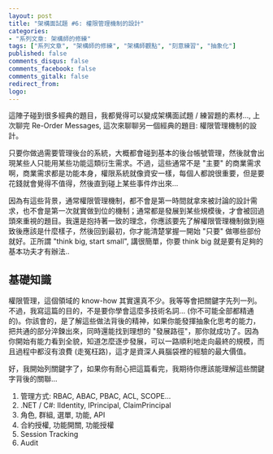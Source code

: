 ```yaml
---
layout: post
title: "架構面試題 #6: 權限管理機制的設計"
categories:
- "系列文章: 架構師的修練"
tags: ["系列文章", "架構師的修練", "架構師觀點", "刻意練習", "抽象化"]
published: false
comments_disqus: false
comments_facebook: false
comments_gitalk: false
redirect_from:
logo: 
---
```


這陣子碰到很多經典的題目，我都覺得可以變成架構面試題 / 練習題的素材..., 上次聊完 Re-Order Messages, 這次來聊聊另一個經典的題目: 權限管理機制的設計。

只要你做過需要管理後台的系統，大概都會碰到基本的後台帳號管理，然後就會出現某些人只能用某些功能這類衍生需求。不過，這些通常不是 "主要" 的商業需求啊，商業需求都是功能本身，權限系統就像資安一樣，每個人都說很重要，但是要花錢就會覺得不值得，然後直到碰上某些事件炸出來...

因為有這些背景，通常權限管理機制，都不會是第一時間就拿來被討論的設計需求，也不會是第一次就實做到位的機制；通常都是發展到某些規模後，才會被回過頭來重視的題目。我還是抱持著一致的理念，你應該要先了解權限管理機制做到極致後應該是什麼樣子，然後回到最初，你才能清楚掌握一開始 "只要" 做哪些部份就好。正所謂 "think big, start small", 講很簡單，你要 think big 就是要有足夠的基本功夫才有辦法..

<!--more-->

## 基礎知識

權限管理，這個領域的 know-how 其實還真不少。我等等會把關鍵字先列一列。不過，我寫這篇的目的，不是要你學會這麼多技術名詞... (你不可能全部都精通的)。你該會的，是了解這些做法背後的精神，如果你能發揮抽象化思考的能力，把共通的部分淬鍊出來，同時還能找到理想的 "發展路徑"，那你就成功了。因為你開始有能力看到全貌，知道怎麼逐步發展，可以一路順利地走向最終的規模，而且過程中都沒有浪費 (走冤枉路)，這才是資深人員腦袋裡的經驗的最大價值。

好，我開始列關鍵字了，如果你有耐心把這篇看完，我期待你應該能理解這些關鍵字背後的關聯...

1. 管理方式: RBAC, ABAC, PBAC, ACL, SCOPE...
1. .NET / C#: IIdentity, IPrincipal, ClaimPrincipal
1. 角色, 群組, 選單, 功能, API
1. 合約授權, 功能開關, 功能授權
1. Session Tracking
1. Audit

